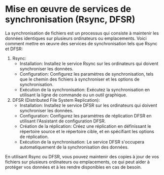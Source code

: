 # Mise en œuvre de services de synchronisation (Rsync, DFSR)

La synchronisation de fichiers est un processus qui consiste à maintenir les données identiques sur plusieurs ordinateurs ou emplacements. Voici comment mettre en œuvre des services de synchronisation tels que Rsync et DFSR:

1. Rsync:
   * Installation: Installez le service Rsync sur les ordinateurs qui doivent synchroniser les données.
   * Configuration: Configurez les paramètres de synchronisation, tels que le chemin des fichiers à synchroniser et les options de synchronisation.
   * Exécution de la synchronisation: Exécutez la synchronisation en utilisant la ligne de commande ou un outil graphique.
2. DFSR (Distributed File System Replication):
   * Installation: Installez le service DFSR sur les ordinateurs qui doivent synchroniser les données.
   * Configuration: Configurez les paramètres de réplication DFSR en utilisant l'Assistant de configuration DFSR.
   * Création de la réplication: Créez une réplication en définissant le répertoire source et le répertoire cible, et en spécifiant les options de réplication.
   * Exécution de la synchronisation: Le service DFSR s'occupera automatiquement de la synchronisation des données.

En utilisant Rsync ou DFSR, vous pouvez maintenir des copies à jour de vos fichiers sur plusieurs ordinateurs ou emplacements, ce qui peut aider à protéger vos données et à les rendre disponibles en cas de besoin.
